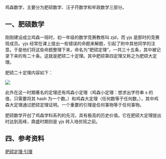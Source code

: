 鸡森数学，主要分为肥硕数学、汪子荇数学和牢政数学三部分。

## 一、肥硕数学

刚刚建设成立鸡森一班时，初一年级的数学竞赛教练叫 zjd，而 yjs 是那时的竞赛班成员。yjs 经常在课上提出一些错误的命题来解题，引起了附中其他同学的注意。于是他们将这些命题整理下来，命名为“肥硕定理”，一共三十五条，其中被记录下来的有二十条。这就是肥硕二十定理。其中肥硕第四定理又称之为肥硕大定理。

肥硕二十定理内容如下：

![](https://cdn.luogu.com.cn/upload/image_hosting/d5qhbu3b.png)

此外在这一时期著名的定理还有鸡森小定理（鸡森小定理：想求出字符串 s 的值，只需要将其 hash 为一个数。）和鸡森大定理（任何数等于任何数。），其中鸡森大定理通过肥硕定理证明。一个重要的引理是任何事物等于任何事物。

肥硕数学开创了鸡森学科系列的先河，具有极高的历史价值。它在肥硕大定理提出时达到高峰，鼎盛时期则是 yjs 转入培优班之前。

## 四、参考资料

[肥硕定理·引理](https://www.luogu.com.cn/paste/caq6otdq)
